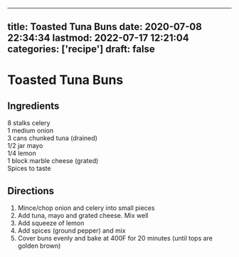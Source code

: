 
---
title: Toasted Tuna Buns
date: 2020-07-08 22:34:34
lastmod: 2022-07-17 12:21:04
categories: ['recipe']
draft: false
---


# Toasted Tuna Buns
## Ingredients
8 stalks celery  
1 medium onion  
3 cans chunked tuna (drained)  
1/2 jar mayo  
1/4 lemon  
1 block marble cheese (grated)  
Spices to taste

## Directions
1. Mince/chop onion and celery into small pieces
2. Add tuna, mayo and grated cheese. Mix well
3. Add squeeze of lemon
4. Add spices (ground pepper) and mix
5. Cover buns evenly and bake at 400F for 20 minutes (until tops are golden brown)

<!-- #recipe #public -->

<!-- {BearID:F47BE99B-55D7-4561-A5DE-1E649D6FB775-3487-000B5876411921C4} -->
